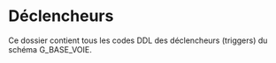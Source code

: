 # Déclencheurs

Ce dossier contient tous les codes DDL des déclencheurs (triggers) du schéma G_BASE_VOIE.